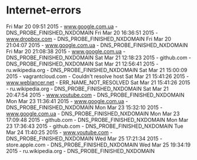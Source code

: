 # Internet-errors

Fri Mar 20 09:51 2015 - www.google.com.ua  - DNS_PROBE_FINISHED_NXDOMAIN
Fri Mar 20 16:36:51 2015 - www.dropbox.com - DNS_PROBE_FINISHED_NXDOMAIN
Fri Mar 20 21:04:07 2015 - www.google.com.ua  - DNS_PROBE_FINISHED_NXDOMAIN
Fri Mar 20 21:08:38 2015 - www.google.com.ua - DNS_PROBE_FINISHED_NXDOMAIN
Sat Mar 21 12:18:23 2015 - github.com - DNS_PROBE_FINISHED_NXDOMAIN
Sat Mar 21 12:56:41 2015 - ru.wikipedia.org - DNS_PROBE_FINISHED_NXDOMAIN
Sat Mar 21 15:00:09 2015 - vagrantcloud.com - Couldn't resolve host
Sat Mar 21 15:41:26 2015 - www.weblancer.net - ERR_NAME_NOT_RESOLVED
Sat Mar 21 15:41:26 2015 - ru.wikipedia.org - DNS_PROBE_FINISHED_NXDOMAIN
Sat Mar 21 20:47:54 2015 - www.youtube.com - DNS_PROBE_FINISHED_NXDOMAIN
Mon Mar 23 11:36:41 2015 - www.google.com.ua  - DNS_PROBE_FINISHED_NXDOMAIN
Mon Mar 23 15:32:10 2015 - www.google.com.ua  - DNS_PROBE_FINISHED_NXDOMAIN
Mon Mar 23 17:09:48 2015 - github.com - DNS_PROBE_FINISHED_NXDOMAIN
Mon Mar 23 17:36:43 2015 - github.com - DNS_PROBE_FINISHED_NXDOMAIN
Tue Mar 24 11:40:25 2015 - www.youtube.com - DNS_PROBE_FINISHED_NXDOMAIN
Wed Mar 25 17:21:34 2015 - store.apple.com - DNS_PROBE_FINISHED_NXDOMAIN
Wed Mar 25 19:34:19 2015 - ru.wikipedia.org - DNS_PROBE_FINISHED_NXDOMAIN
